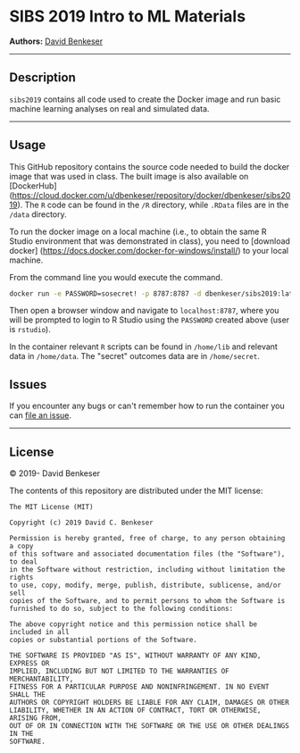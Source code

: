 # SIBS 2019 Intro to ML Materials

**Authors:** [David Benkeser](https://www.github.com/benkeser/)

-----

## Description

`sibs2019` contains all code used to create the Docker image and 
run basic machine learning analyses on real and simulated data. 

-----

## Usage

This GitHub repository contains the source code needed to build the
docker image that was used in class. The built image is also available on
[DockerHub]
(https://cloud.docker.com/u/dbenkeser/repository/docker/dbenkeser/sibs2019).
The `R` code can be found in the `/R` directory, while `.RData` files are in
the `/data` directory. 

To run the docker image on a local machine (i.e., to obtain the same R Studio
environment that was demonstrated in class), you need to [download docker]
(https://docs.docker.com/docker-for-windows/install/) to your local machine. 

From the command line you would execute the command.

``` bash
docker run -e PASSWORD=sosecret! -p 8787:8787 -d dbenkeser/sibs2019:latest
```

Then open a browser window and navigate to `localhost:8787`, where you will be
prompted to login to R Studio using the `PASSWORD` created above (user is
`rstudio`). 

In the container relevant `R` scripts can be found in `/home/lib` and relevant
data in `/home/data`. The "secret" outcomes data are in `/home/secret`.

## Issues

If you encounter any bugs or can't remember how to run the container you can
[file an issue](https://github.com/benkeser/sibs2019/issues).

-----

## License

© 2019- David Benkeser

The contents of this repository are distributed under the MIT license:

    The MIT License (MIT)
    
    Copyright (c) 2019 David C. Benkeser
    
    Permission is hereby granted, free of charge, to any person obtaining a copy
    of this software and associated documentation files (the "Software"), to deal
    in the Software without restriction, including without limitation the rights
    to use, copy, modify, merge, publish, distribute, sublicense, and/or sell
    copies of the Software, and to permit persons to whom the Software is
    furnished to do so, subject to the following conditions:
    
    The above copyright notice and this permission notice shall be included in all
    copies or substantial portions of the Software.
    
    THE SOFTWARE IS PROVIDED "AS IS", WITHOUT WARRANTY OF ANY KIND, EXPRESS OR
    IMPLIED, INCLUDING BUT NOT LIMITED TO THE WARRANTIES OF MERCHANTABILITY,
    FITNESS FOR A PARTICULAR PURPOSE AND NONINFRINGEMENT. IN NO EVENT SHALL THE
    AUTHORS OR COPYRIGHT HOLDERS BE LIABLE FOR ANY CLAIM, DAMAGES OR OTHER
    LIABILITY, WHETHER IN AN ACTION OF CONTRACT, TORT OR OTHERWISE, ARISING FROM,
    OUT OF OR IN CONNECTION WITH THE SOFTWARE OR THE USE OR OTHER DEALINGS IN THE
    SOFTWARE.
